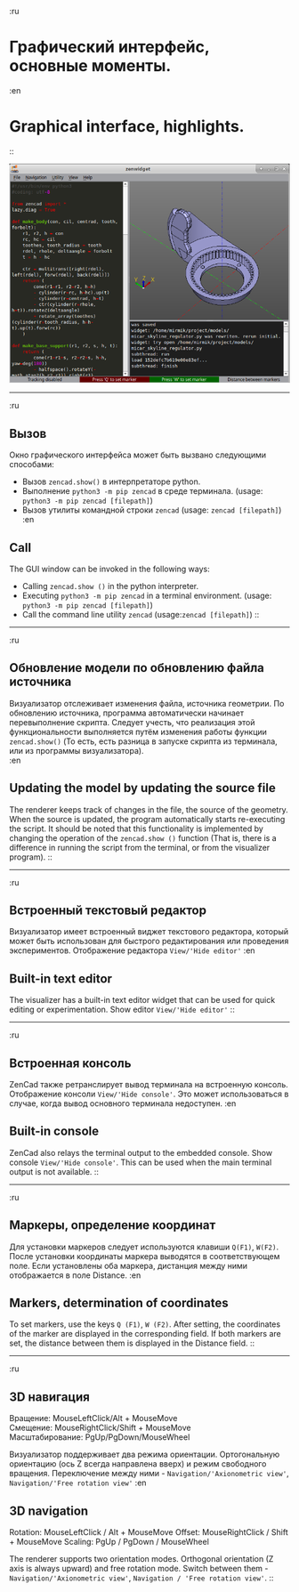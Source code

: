 :ru
# Графический интерфейс, основные моменты.
:en
# Graphical interface, highlights. 
::

![gui.png](../images/gui.png)

---
:ru
## Вызов
Окно графического интерфейса может быть вызвано следующими способами:

* Вызов `zencad.show()` в интерпретаторе python.  
* Выполнение `python3 -m pip zencad` в среде терминала. (usage: `python3 -m pip zencad [filepath]`)  
* Вызов утилиты командной строки `zencad` (usage: `zencad [filepath]`)
:en
## Call
The GUI window can be invoked in the following ways:

* Calling `zencad.show ()` in the python interpreter.
* Executing `python3 -m pip zencad` in a terminal environment. (usage: `python3 -m pip zencad [filepath]`)
* Call the command line utility `zencad` (usage:` zencad [filepath] `) 
::  

---
:ru
## Обновление модели по обновлению файла источника
Визуализатор отслеживает изменения файла, источника геометрии. По обновлению источника, программа автоматически начинает перевыполнение скрипта. Следует учесть, что реализация этой функциональности выполняется путём изменения работы функции `zencad.show()` (То есть, есть разница в запуске скрипта из терминала, или из программы визуализатора).  
:en
## Updating the model by updating the source file
The renderer keeps track of changes in the file, the source of the geometry. When the source is updated, the program automatically starts re-executing the script. It should be noted that this functionality is implemented by changing the operation of the `zencad.show ()` function (That is, there is a difference in running the script from the terminal, or from the visualizer program). 
::

---
:ru
## Встроенный текстовый редактор
Визуализатор имеет встроенный виджет текстового редактора, который может быть использован для быстрого редактирования или проведения экспериментов. Отображение редактора `View/'Hide editor'`
:en
## Built-in text editor
The visualizer has a built-in text editor widget that can be used for quick editing or experimentation. Show editor `View/'Hide editor'`
::

---
:ru
## Встроенная консоль
ZenCad также ретранслирует вывод терминала на встроенную консоль. Отображение консоли `View/'Hide console'`.
Это может использоваться в случае, когда вывод основного терминала недоступен.
:en
## Built-in console
ZenCad also relays the terminal output to the embedded console. Show console `View/'Hide console'`.
This can be used when the main terminal output is not available. 
::

---
:ru
## Маркеры, определение координат
Для установки маркеров следует используются клавиши `Q(F1)`, `W(F2)`. После установки координаты маркера выводятся в соответствующем поле. Если установлены оба маркера, дистанция между ними отображается в поле Distance.
:en
## Markers, determination of coordinates
To set markers, use the keys `Q (F1)`, `W (F2)`. After setting, the coordinates of the marker are displayed in the corresponding field. If both markers are set, the distance between them is displayed in the Distance field. 
::

---
:ru
## 3D навигация
Вращение: MouseLeftClick/Alt + MouseMove  
Смещение: MouseRightClick/Shift + MouseMove  
Масштабирование: PgUp/PgDown/MouseWheel  

Визуализатор поддерживает два режима ориентации. Ортогональную ориентацию (ось Z всегда направлена вверх) и режим свободного вращения. Переключение между ними - `Navigation/'Axionometric view'`, `Navigation/'Free rotation view'`
:en
## 3D navigation
Rotation: MouseLeftClick / Alt + MouseMove
Offset: MouseRightClick / Shift + MouseMove
Scaling: PgUp / PgDown / MouseWheel

The renderer supports two orientation modes. Orthogonal orientation (Z axis is always upward) and free rotation mode. Switch between them - `Navigation/'Axionometric view'`, `Navigation / 'Free rotation view'`. 
::